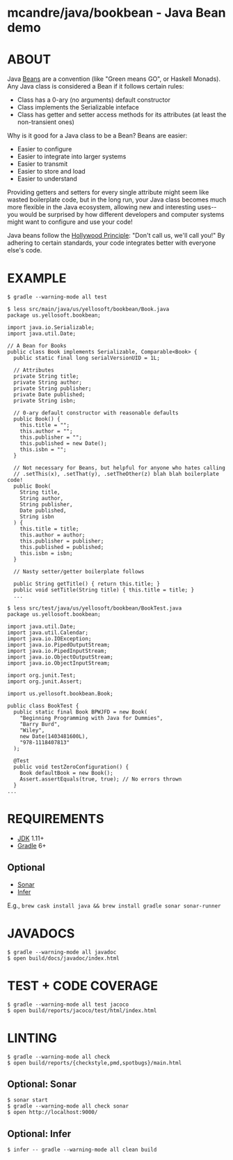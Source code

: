 # mcandre/java/bookbean - Java Bean demo

# ABOUT

Java [Beans](https://en.wikipedia.org/wiki/JavaBeans) are a convention (like "Green means GO", or Haskell Monads). Any Java class is considered a Bean if it follows certain rules:

* Class has a 0-ary (no arguments) default constructor
* Class implements the Serializable inteface
* Class has getter and setter access methods for its attributes (at least the non-transient ones)

Why is it good for a Java class to be a Bean? Beans are easier:

* Easier to configure
* Easier to integrate into larger systems
* Easier to transmit
* Easier to store and load
* Easier to understand

Providing getters and setters for every single attribute might seem like wasted boilerplate code, but in the long run, your Java class becomes much more flexible in the Java ecosystem, allowing new and interesting uses--you would be surprised by how different developers and computer systems might want to configure and use your code!

Java beans follow the [Hollywood Principle](http://en.wikipedia.org/wiki/Hollywood_principle): "Don't call us, we'll call you!" By adhering to certain standards, your code integrates better with everyone else's code.

# EXAMPLE

```console
$ gradle --warning-mode all test

$ less src/main/java/us/yellosoft/bookbean/Book.java
package us.yellosoft.bookbean;

import java.io.Serializable;
import java.util.Date;

// A Bean for Books
public class Book implements Serializable, Comparable<Book> {
  public static final long serialVersionUID = 1L;

  // Attributes
  private String title;
  private String author;
  private String publisher;
  private Date published;
  private String isbn;

  // 0-ary default constructor with reasonable defaults
  public Book() {
    this.title = "";
    this.author = "";
    this.publisher = "";
    this.published = new Date();
    this.isbn = "";
  }

  // Not necessary for Beans, but helpful for anyone who hates calling
  // .setThis(x), .setThat(y), .setTheOther(z) blah blah boilerplate code!
  public Book(
    String title,
    String author,
    String publisher,
    Date published,
    String isbn
  ) {
    this.title = title;
    this.author = author;
    this.publisher = publisher;
    this.published = published;
    this.isbn = isbn;
  }

  // Nasty setter/getter boilerplate follows

  public String getTitle() { return this.title; }
  public void setTitle(String title) { this.title = title; }
  ...

$ less src/test/java/us/yellosoft/bookbean/BookTest.java
package us.yellosoft.bookbean;

import java.util.Date;
import java.util.Calendar;
import java.io.IOException;
import java.io.PipedOutputStream;
import java.io.PipedInputStream;
import java.io.ObjectOutputStream;
import java.io.ObjectInputStream;

import org.junit.Test;
import org.junit.Assert;

import us.yellosoft.bookbean.Book;

public class BookTest {
  public static final Book BPWJFD = new Book(
    "Beginning Programming with Java for Dummies",
    "Barry Burd",
    "Wiley",
    new Date(1403481600L),
    "978-1118407813"
  );

  @Test
  public void testZeroConfiguration() {
    Book defaultBook = new Book();
    Assert.assertEquals(true, true); // No errors thrown
  }
...
```

# REQUIREMENTS

* [JDK](http://www.oracle.com/technetwork/java/javase/downloads/index.html) 1.11+
* [Gradle](http://gradle.org/) 6+

## Optional

* [Sonar](http://www.sonarqube.org/)
* [Infer](http://fbinfer.com/)

E.g., `brew cask install java && brew install gradle sonar sonar-runner`

# JAVADOCS

```console
$ gradle --warning-mode all javadoc
$ open build/docs/javadoc/index.html
```

# TEST + CODE COVERAGE

```console
$ gradle --warning-mode all test jacoco
$ open build/reports/jacoco/test/html/index.html
```

# LINTING

```console
$ gradle --warning-mode all check
$ open build/reports/{checkstyle,pmd,spotbugs}/main.html
```

## Optional: Sonar

```console
$ sonar start
$ gradle --warning-mode all check sonar
$ open http://localhost:9000/
```

## Optional: Infer

```console
$ infer -- gradle --warning-mode all clean build
```
